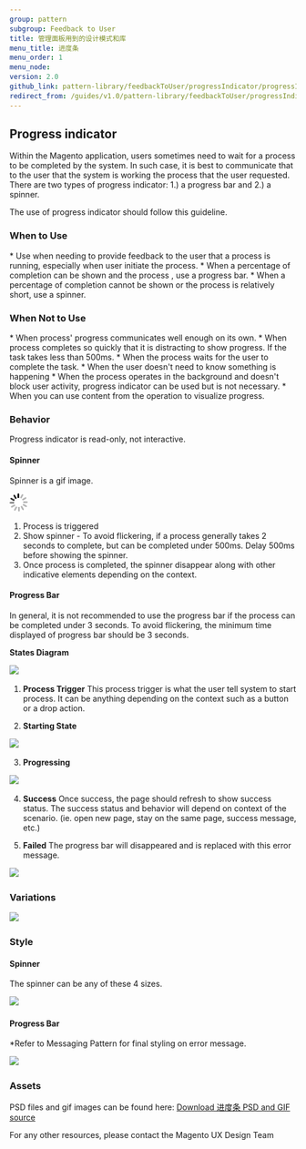 ```yaml
---
group: pattern
subgroup: Feedback to User
title: 管理面板用到的设计模式和库
menu_title: 进度条
menu_order: 1
menu_node: 
version: 2.0
github_link: pattern-library/feedbackToUser/progressIndicator/progressIndicator.md
redirect_from: /guides/v1.0/pattern-library/feedbackToUser/progressIndicator/progressIndicator.html
---
```


## Progress indicator
Within the Magento application, users sometimes need to wait for a process to be completed by the system. In such case, it is best to communicate that to the user that the system is working the process that the user requested. There are two types of progress indicator: 1.) a progress bar and 2.) a spinner. 

The use of progress indicator should follow this guideline.

<h3 id="when-to-use">When to Use</h3>
* Use when needing to provide feedback to the user that a process is running, especially when user initiate the process.
* When a percentage of completion can be shown and the process , use a progress bar.
* When a percentage of completion cannot be shown or the process is relatively short, use a spinner.

<h3 id="when-not-to-use">When Not to Use</h3>
* When process' progress communicates well enough on its own.
* When process completes so quickly that it is distracting to show progress. If the task takes less than 500ms. 
* When the process waits for the user to complete the task. 
* When the user doesn't need to know something is happening
* When the process operates in the background and doesn't block user activity, progress indicator can be used but is not necessary.
* When you can use content from the operation to visualize progress.

<h3 id="behavior">Behavior</h3>

Progress indicator is read-only, not interactive. 

#### Spinner

Spinner is a gif image.

<img src="img/Spinner-lg.gif">

1. Process is triggered
2. Show spinner - To avoid flickering, if a process generally takes 2 seconds to complete, but can be completed under 500ms. Delay 500ms before showing the spinner.
3. Once process is completed, the spinner disappear along with other indicative elements depending on the context.

#### Progress Bar

In general, it is not recommended to use the progress bar if the process can be completed under 3 seconds. To avoid flickering, the minimum time displayed of progress bar should be 3 seconds.

**States Diagram**

<img src="img/progressbar-behavior-diagram.png">


1. **Process Trigger**
This process trigger is what the user tell system to start process. It can be anything depending on the context such as a button or a drop action.

2. **Starting State**

<img src="img/progressbar-starting-state.png">


3. **Progressing**

<img src="img/progressbar-progressing.png">

4. **Success**
Once success, the page should refresh to show success status. The success status and behavior will depend on context of the scenario. (ie. open new page, stay on the same page, success message, etc.)

5. **Failed**
The progress bar will disappeared and is replaced with this error message.

<img src="img/progressbar-failed.png">



<h3 id="variations">Variations</h3>

<img src="img/variations.png">


<h3 id="style">Style</h3>

#### Spinner

The spinner can be any of these 4 sizes.

<img src="img/style-spinner.png">

#### Progress Bar

*Refer to Messaging Pattern for final styling on error message.

<img src="img/style-progressbar.png">



<h3 id="assets">Assets</h3>
PSD files and gif images can be found here:
<a href="src/magento-progressbar.zip">Download 进度条 PSD and GIF source</a>


For any other resources, please contact the Magento UX Design Team
